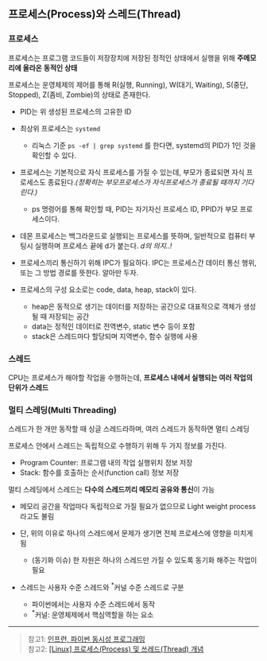 ## 프로세스(Process)와 스레드(Thread)

### 프로세스

프로세스는 프로그램 코드들이 저장장치에 저장된 정적인 상태에서 실행을 위해 **주메모리에 올라온 동적인 상태**

프로세스는 운영체제의 제어를 통해 R(실행, Running), W(대기, Waiting), S(중단, Stopped), Z(좀비, Zombie)의 상태로 존재한다.

- PID는 위 생성된 프로세스의 고유한 ID
- 최상위 프로세스는 `systemd`
  - 리눅스 기준 `ps -ef | grep systemd` 를 한다면, systemd의 PID가 1인 것을 확인할 수 있다.
- 프로세스는 기본적으로 자식 프로세스를 가질 수 있는데, 부모가 종료되면 자식 프로세스도 종료된다._(정확히는 부모프로세스가 자식프로세스가 종료될 때까지 기다린다.)_

  - ps 명령어를 통해 확인할 때, PID는 자기자신 프로세스 ID, PPID가 부모 프로세스이다.

- 데몬 프로세스는 백그라운드로 실행되는 프로세스를 뜻하며, 일반적으로 컴퓨터 부팅시 실행하며 프로세스 끝에 d가 붙는다. _d의 의지..!_
- 프로세스끼리 통신하기 위해 IPC가 필요하다. IPC는 프로세스간 데이터 통신 행위, 또는 그 방법 경로를 뜻한다. 알아만 두자.

- 프로세스의 구성 요소로는 code, data, heap, stack이 있다.
  - heap은 동적으로 생기는 데이터를 저장하는 공간으로 대표적으로 객체가 생성될 때 저장되는 공간
  - data는 정적인 데이터로 전역변수, static 변수 등이 포함
  - stack은 스레드마다 할당되며 지역변수, 함수 실행에 사용

### 스레드

CPU는 프로세스가 해야할 작업을 수행하는데, **프로세스 내에서 실행되는 여러 작업의 단위가 스레드**

### 멀티 스레딩(Multi Threading)

스레드가 한 개만 동작할 때 싱글 스레드라하며, 여러 스레드가 동작하면 멀티 스레딩

프로세스 안에서 스레드는 독립적으로 수행하기 위해 두 가지 정보를 가진다.

- Program Counter: 프로그램 내의 작업 실행위치 정보 저장
- Stack: 함수를 호출하는 순서(function call) 정보 저장

멀티 스레딩에서 스레드는 **다수의 스레드끼리 메모리 공유와 통신**이 가능

- 메모리 공간을 작업마다 독립적으로 가질 필요가 없으므로 Light weight process라고도 불림
<!-- - 메모리 공유와 통신이 가능하기 때문에, 자원의 낭비를 막고 효율성을 향상 시킬 수 있음 -->

- 단, 위의 이유로 하나의 스레드에서 문제가 생기면 전체 프로세스에 영향을 미치게 됨

  - (동기화 이슈) 한 자원은 하나의 스레드만 가질 수 있도록 동기화 해주는 작업이 필요

- 스레드는 사용자 수준 스레드와 <sup>\*</sup>커널 수준 스레드로 구분
  - 파이썬에서는 사용자 수준 스레드에서 동작
  - <sup>\*</sup>커널: 운영체제에서 핵심역할을 하는 요소

---

> 참고1: [인프런, 파이썬 동시성 프로그래밍](https://www.inflearn.com/course/%ED%8C%8C%EC%9D%B4%EC%8D%AC-%EB%8F%99%EC%8B%9C%EC%84%B1-%ED%94%84%EB%A1%9C%EA%B7%B8%EB%9E%98%EB%B0%8D) <br>
> 참고2: [[Linux] 프로세스(Process) 및 쓰레드(Thread) 개념](https://eehoeskrap.tistory.com/244) <br>
